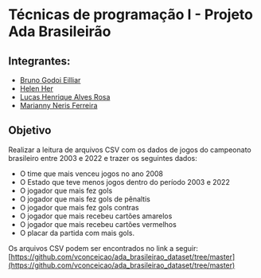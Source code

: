 # Técnicas de programação I - Projeto Ada Brasileirão

## Integrantes:
- [Bruno Godoi Eilliar](https://github.com/Eilliar/)
- [Helen Her](https://github.com/herhelen/)
- [Lucas Henrique Alves Rosa](https://github.com/LucasHARosa/)
- [Marianny Neris Ferreira](https://github.com/mariannyneris2004/)

## Objetivo
Realizar a leitura de arquivos CSV com os dados de jogos do campeonato brasileiro entre 2003 e 2022 e trazer os seguintes dados:

- O time que mais venceu jogos no ano 2008
- O Estado que teve menos jogos dentro do período 2003 e 2022
- O jogador que mais fez gols
- O jogador que mais fez gols de pênaltis
- O jogador que mais fez gols contras
- O jogador que mais recebeu cartões amarelos
- O jogador que mais recebeu cartões vermelhos
- O placar da partida com mais gols.

Os arquivos CSV podem ser encontrados no link a seguir:
[https://github.com/vconceicao/ada_brasileirao_dataset/tree/master](https://github.com/vconceicao/ada_brasileirao_dataset/tree/master)

